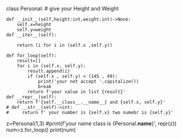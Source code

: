 class Personal:   # give your Height and Weight
    
    def __init__(self,height:int,weight:int)->None:
        self.x=height
        self.y=weight
    def __iter__(self):
        
        return (i for i in (self.x ,self.y))
    
    def for_loop(self):
        result=[]
        for i in (self.x, self.y):
            result.append(i)
            if (self.x , self.y) < (145 , 49):
                print('your not accept '.capitalize())
                break    
            return f'your value in list {result}'
    def __repr__(self):
        return f'{self.__class__.__name__} and {self.x, self.y}'   
    # def __str__(self)->int:
    #     return f' your number is {self.x} two numebr is {self.y}'
z=Personal(1,3)
#print(f'your name class is {Personal.__name__}', repr(z))
num=z.for_loop()
print(num)
